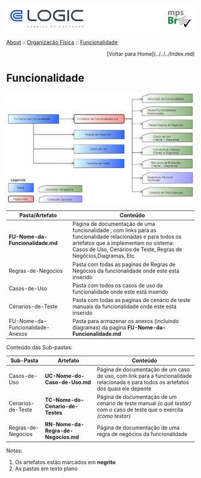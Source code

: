 
  
  ![Cabecalho](../../../Index-Anexos/Cabecalho.png)


[About](../../About.md) :: [Organização Física](../Organizacao-Fisica.md) :: [Funcionalidade](Funcionalidade.md)

<div align="right"> [Voltar para Home](../../../Index.md) </div>

# Funcionalidade
![](../Organizacao-Fisica-Anexos/Funcionalidade.png)

| Pasta/Artefato                         | Conteúdo                                                                                                                                                                                                                   |
|----------------------------------------|----------------------------------------------------------------------------------------------------------------------------------------------------------------------------------------------------------------------------|
| **FU-Nome-da-Funcionalidade.md**     | Página de documentação de uma funcionalidade , com links para as funcionalidade relacionadas e para todos os artefatos que a implementam no sistema:<br>Casos de Uso, Cenários de Teste, Regras de Negócios,Diagramas, Etc |
| Regras-de-Negocios                     | Pasta com todas as paginas de Regras de Negócios da funcionalidade onde este está inserido                                                                                                                                 |
| Casos-de-Uso                           | Pasta com todos os casos de uso da funcionalidade onde este está inserido                                                                                                                                                  |
| Cenarios-de-Teste                      | Pasta com todas as paginas de cenário de teste manuais da funcionalidade onde este está inserido                                                                                                                           |
| FU-Nome-da-Funcionalidade-Anexos | Pasta para armazenar os anexos (incluindo diagramas) da pagina **FU-Nome-da-Funcionalidade.md**                                                                                                                          |

Conteúdo das Sub-pastas:

| Sub-Pasta          | Artefato                            | Conteúdo                                                                                                                             |
|--------------------|-------------------------------------|--------------------------------------------------------------------------------------------------------------------------------------|
| Casos-de-Uso       | **UC-Nome-do-Caso-de-Uso.md**       | Página de documentação de um caso de uso, com link para a funcionalidade relacionada e para todos os artefatos dos quais ele depente |
| Cenarios-de-Teste  | **TC-Nome-do-Cenario-de-Testes**    | Página de documentação de um cenário de teste manual _(o quê testar)_ com o caso de teste que o exercita _(como testar)_              |
| Regras-de-Negocios | **RN-Nome-da-Regra-de-Negocios.md** | Página de documentação de uma regra de negócios da funcionalidade                                                                    |

Notas:
1.  Os artefatos estão marcados em **negrito**
2.  As pastas em texto plano
